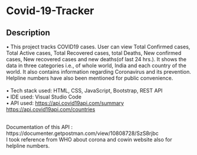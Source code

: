 # Covid-19-Tracker


## Description
• This project tracks COVID19 cases. User can view Total Confirmed cases, Total Active cases, Total Recovered cases, total Deaths, New confirmed cases, New recovered cases and new deaths(of last 24 hrs.). It shows the data in three categories i.e., of whole world, India and each country of the world. It also contains information regarding Coronavirus and its prevention. Helpline numbers have also been mentioned for public convenience. </br> </br>
• Tech stack used: HTML, CSS, JavaScript, Bootstrap, REST API</br>
 • IDE used: Visual Studio Code</br>
 • API used: https://api.covid19api.com/summary </br>
     https://api.covid19api.com/countries</br>
     
    
</br> 
 Documentation of this API : https://documenter.getpostman.com/view/10808728/SzS8rjbc
</br>
I took reference from WHO about corona and cowin website also for helpline numbers.</br> </br>
